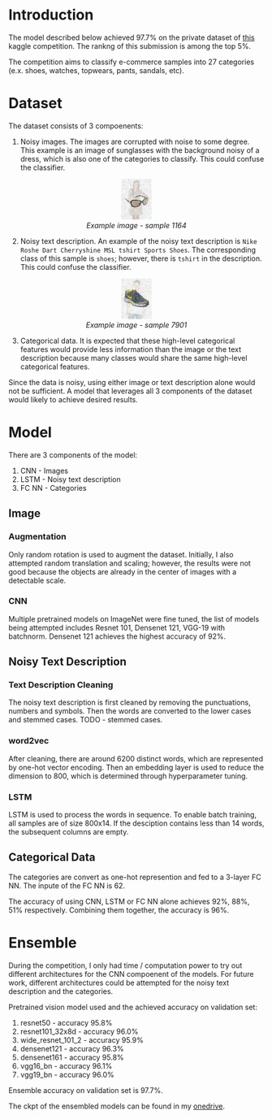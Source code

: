# Introduction
The model described below achieved 97.7% on the private dataset of [this](https://www.kaggle.com/c/uw-cs480-fall20) kaggle competition. The rankng of this submission is among the top 5%.

The competition aims to classify e-commerce samples into 27 categories (e.x. shoes, watches, topwears, pants, sandals, etc).

# Dataset
The dataset consists of 3 compoenents:
1. Noisy images. The images are corrupted with noise to some degree. This example is an image of sunglasses with the background noisy of a dress, which is also one of the categories to classify. This could confuse the classifier.

<p align="center">
  <img src="readme_folder/1164.jpg" width=60><br/>
  <i>Example image - sample 1164</i>
</p>

2. Noisy text description. An example of the noisy text description is `Nike Roshe Dart Cherryshine MSL tshirt Sports Shoes`. The corresponding class of this sample is `shoes`; however, there is `tshirt` in the description. This could confuse the classifier.

<p align="center">
  <img src="readme_folder/7901.jpg" width=60><br/>
  <i>Example image - sample 7901</i>
</p>

3. Categorical data. It is expected that these high-level categorical features would provide less information than the image or the text description because many classes would share the same high-level categorical features.

Since the data is noisy, using either image or text description alone would not be sufficient. A model that leverages all 3 components of the dataset would likely to achieve desired results.

# Model
There are 3 components of the model:
1. CNN - Images
2. LSTM - Noisy text description
3. FC NN - Categories

## Image
### Augmentation
Only random rotation is used to augment the dataset. Initially, I also attempted random translation and scaling; however, the results were not good because the objects are already in the center of images with a detectable scale.

### CNN
Multiple pretrained models on ImageNet were fine tuned, the list of models being attempted includes Resnet 101, Densenet 121, VGG-19 with batchnorm. Densenet 121 achieves the highest accuracy of 92%.

## Noisy Text Description
### Text Description Cleaning
The noisy text description is first cleaned by removing the punctuations, numbers and symbols. Then the words are converted to the lower cases and stemmed cases. TODO - stemmed cases.

### word2vec
After cleaning, there are around 6200 distinct words, which are represented by one-hot vector encoding. Then an embedding layer is used to reduce the dimension to 800, which is determined through hyperparameter tuning.

### LSTM
LSTM is used to process the words in sequence. To enable batch training, all samples are of size 800x14. If the desciption contains less than 14 words, the subsequent columns are empty.

## Categorical Data
The categories are convert as one-hot represention and fed to a 3-layer FC NN. The inpute of the FC NN is 62.


The accuracy of using CNN, LSTM or FC NN alone achieves 92%, 88%, 51% respectively. Combining them together, the accuracy is 96%.

# Ensemble
During the competition, I only had time / computation power to try out different architectures for the CNN compoenent of the models. For future work, different architectures could be attempted for the noisy text description and the categories.

Pretrained vision model used and the achieved accuracy on validation set:
1. resnet50 - accuracy 95.8%
2. resnet101_32x8d - accuracy 96.0%
3. wide_resnet_101_2 - accuracy 95.9%
4. densenet121 - accuracy 96.3%
5. densenet161 - accuracy 95.8%
6. vgg16_bn - accuracy 96.1%
7. vgg19_bn - accuracy 96.0%

Ensemble accuracy on validation set is 97.7%.

The ckpt of the ensembled models can be found in my [onedrive](https://uofwaterloo-my.sharepoint.com/:f:/g/personal/z74ma_uwaterloo_ca/En6-MHXglFdAnpFFs74i0jEBJfnlzRD1BTYL2zNpiJPLfQ?e=6tyXLq).